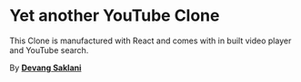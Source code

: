 # Yet another YouTube Clone 
This Clone is manufactured with React and comes with in built video player and YouTube search.

By [**Devang Saklani**](https://devang-saklani.web.app/)
